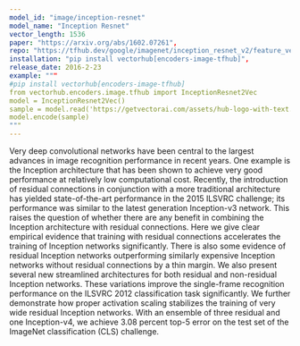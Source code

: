 ```yaml
---
model_id: "image/inception-resnet"
model_name: "Inception Resnet"
vector_length: 1536
paper: "https://arxiv.org/abs/1602.07261",
repo: "https://tfhub.dev/google/imagenet/inception_resnet_v2/feature_vector/4",
installation: "pip install vectorhub[encoders-image-tfhub]",
release_date: 2016-2-23
example: """
#pip install vectorhub[encoders-image-tfhub]
from vectorhub.encoders.image.tfhub import InceptionResnet2Vec
model = InceptionResnet2Vec()
sample = model.read('https://getvectorai.com/assets/hub-logo-with-text.png')
model.encode(sample)
"""
---
```


Very deep convolutional networks have been central to the largest advances in image recognition performance in 
recent years. One example is the Inception architecture that has been shown to achieve very good performance at 
relatively low computational cost. Recently, the introduction of residual connections in conjunction with a more traditional 
architecture has yielded state-of-the-art performance in the 2015 ILSVRC challenge; its performance was similar to the latest 
generation Inception-v3 network. This raises the question of whether there are any benefit in combining the Inception architecture 
with residual connections. Here we give clear empirical evidence that training with residual connections accelerates the training 
of Inception networks significantly. There is also some evidence of residual Inception networks outperforming similarly expensive 
Inception networks without residual connections by a thin margin. We also present several new streamlined architectures for both 
residual and non-residual Inception networks. These variations improve the single-frame recognition performance on the ILSVRC 2012 
classification task significantly. We further demonstrate how proper activation scaling stabilizes the training of very wide residual 
Inception networks. With an ensemble of three residual and one Inception-v4, we achieve 3.08 percent top-5 error on the test set of the 
ImageNet classification (CLS) challenge.
